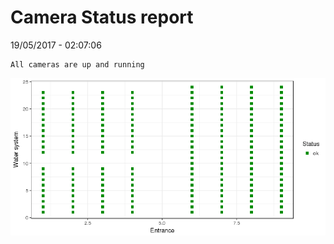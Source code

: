 Camera Status report
================
19/05/2017 - 02:07:06

    All cameras are up and running

![](camreport_files/figure-markdown_github/unnamed-chunk-2-1.png)
